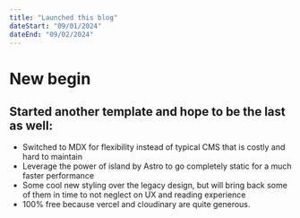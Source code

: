 ```yaml
---
title: "Launched this blog"
dateStart: "09/01/2024"
dateEnd: "09/02/2024"
---
```


# New begin

## Started another template and hope to be the last as well:

- Switched to MDX for flexibility instead of typical CMS that is costly and hard to maintain
- Leverage the power of island by Astro to go completely static for a much faster performance
- Some cool new styling over the legacy design, but will bring back some of them in time to not neglect on UX and reading experience
- 100% free because vercel and cloudinary are quite generous.
